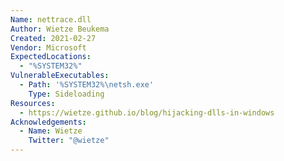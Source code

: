 ```yaml
---
Name: nettrace.dll
Author: Wietze Beukema
Created: 2021-02-27
Vendor: Microsoft
ExpectedLocations:
  - "%SYSTEM32%"
VulnerableExecutables:
  - Path: '%SYSTEM32%\netsh.exe'
    Type: Sideloading
Resources:
  - https://wietze.github.io/blog/hijacking-dlls-in-windows
Acknowledgements:
  - Name: Wietze
    Twitter: "@wietze"
---
```


